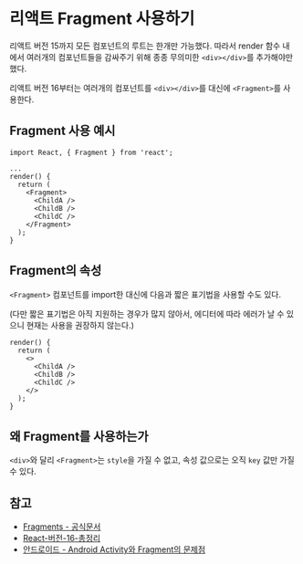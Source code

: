 # 리액트 Fragment 사용하기

리액트 버전 15까지 모든 컴포넌트의 루트는 한개만 가능했다. 따라서 render 함수 내에서 여러개의 컴포넌트들을 감싸주기 위해 종종 무의미한 `<div></div>`를 추가해야만 했다.

리액트 버전 16부터는 여러개의 컴포넌트를 `<div></div>`를 대신에 `<Fragment>`를 사용한다. 

## Fragment 사용 예시
```
import React, { Fragment } from 'react';

...
render() {
  return (
    <Fragment>
      <ChildA />
      <ChildB />
      <ChildC />
    </Fragment>
  );
}
```

## Fragment의 속성

`<Fragment>` 컴포넌트를 import한 대신에 다음과 짧은 표기법을 사용할 수도 있다. 

(다만 짧은 표기법은 아직 지원하는 경우가 많지 않아서, 에디터에 따라 에러가 날 수 있으니 현재는 사용을 권장하지 않는다.)

```
render() {
  return (
    <>
      <ChildA />
      <ChildB />
      <ChildC />
    </>
  );
}
```
## 왜 Fragment를 사용하는가

`<div>`와 달리 `<Fragment>`는 `style`을 가질 수 없고, 속성 값으로는 오직 `key` 값만 가질 수 있다. 

## 참고

- [Fragments - 공식문서](https://ko.reactjs.org/docs/fragments.html)
- [React-버전-16-총정리](https://www.vobour.com/%EB%A6%AC%EC%95%A1%ED%8A%B8-react-%EB%B2%84%EC%A0%84-16-%EC%B4%9D%EC%A0%95%EB%A6%AC)
- [안드로이드 - Android Activity와 Fragment의 문제점](http://labs.brandi.co.kr/2018/07/17/gojs.html)